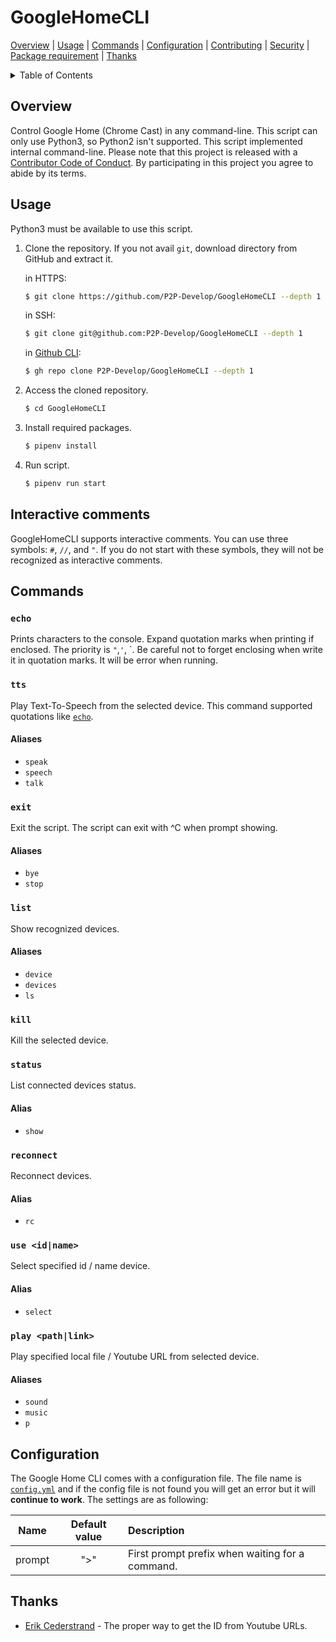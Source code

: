 # GoogleHomeCLI

[Overview](#overview) | [Usage](#usage) | [Commands](#commands) | [Configuration](#configuration) | [Contributing](CONTRIBUTING.md) | [Security](SECURITY.md) | [Package requirement](../requirements.txt) | [Thanks](#thanks)

<details>
<summary>Table of Contents</summary>

- [GoogleHomeCLI](#googlehomecli)
  - [Overview](#overview)
  - [Usage](#usage)
  - [Interactive comments](#interactive-comments)
  - [Commands](#commands)
    - [`echo`](#echo)
    - [`tts`](#tts)
      - [Aliases](#aliases)
    - [`exit`](#exit)
      - [Aliases](#aliases-1)
    - [`list`](#list)
      - [Aliases](#aliases-2)
    - [`kill`](#kill)
    - [`status`](#status)
      - [Alias](#alias)
    - [`reconnect`](#reconnect)
      - [Alias](#alias-1)
    - [`use <id|name>`](#use-idname)
      - [Alias](#alias-2)
    - [`play <path|link>`](#play-pathlink)
      - [Aliases](#aliases-3)
  - [Configuration](#configuration)
  - [Thanks](#thanks)

</details>

## Overview

Control Google Home (Chrome Cast) in any command-line.
This script can only use Python3, so Python2 isn't supported.
This script implemented internal command-line.
Please note that this project is released with a [Contributor Code of Conduct](CODE-OF-CONDUCT.md). By participating in this project you agree to abide by its terms.

## Usage

Python3 must be available to use this script.

1. Clone the repository.
   If you not avail `git`, download directory from GitHub and extract it.

   in HTTPS:

   ```bash
   $ git clone https://github.com/P2P-Develop/GoogleHomeCLI --depth 1
   ```

   in SSH:

   ```bash
   $ git clone git@github.com:P2P-Develop/GoogleHomeCLI --depth 1
   ```

   in [Github CLI](https://github.com/cli/cli):

   ```bash
   $ gh repo clone P2P-Develop/GoogleHomeCLI --depth 1
   ```

2. Access the cloned repository.

   ```bash
   $ cd GoogleHomeCLI
   ```

3. Install required packages.

   ```bash
   $ pipenv install
   ```

4. Run script.
   ```bash
   $ pipenv run start
   ```

## Interactive comments

GoogleHomeCLI supports interactive comments.
You can use three symbols: `#`, `//`, and `"`.
If you do not start with these symbols, they will not be recognized as interactive comments.

## Commands

### `echo`

Prints characters to the console.
Expand quotation marks when printing if enclosed. The priority is `"`,`'`, \`.
Be careful not to forget enclosing when write it in quotation marks. It will be error when running.

### `tts`

Play Text-To-Speech from the selected device.
This command supported quotations like [`echo`](#echo).

#### Aliases

- `speak`
- `speech`
- `talk`

### `exit`

Exit the script.
The script can exit with ^C when prompt showing.

#### Aliases

- `bye`
- `stop`

### `list`

Show recognized devices.

#### Aliases

- `device`
- `devices`
- `ls`

### `kill`

Kill the selected device.

### `status`

List connected devices status.

#### Alias

- `show`

### `reconnect`

Reconnect devices.

#### Alias

- `rc`

### `use <id|name>`

Select specified id / name device.

#### Alias

- `select`

### `play <path|link>`

Play specified local file / Youtube URL from selected device.

#### Aliases

- `sound`
- `music`
- `p`

## Configuration

The Google Home CLI comes with a configuration file.
The file name is [`config.yml`](../src/config.yml) and if the config file is not found you will get an error but it will **continue to work**.
The settings are as following:

|  Name  | Default value | Description                                     |
| :----: | :-----------: | :---------------------------------------------- |
| prompt |      ">"      | First prompt prefix when waiting for a command. |

## Thanks

- [Erik Cederstrand](https://stackoverflow.com/questions/4356538/how-can-i-extract-video-id-from-youtubes-link-in-python) - The proper way to get the ID from Youtube URLs.
